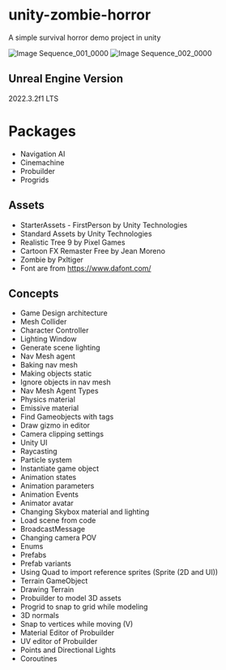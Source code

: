 # unity-zombie-horror
A simple survival horror demo project in unity

![Image Sequence_001_0000](https://github.com/sinamhdn/unity-zombie-survival/assets/34884156/97a8be09-1dcd-4e24-a476-c570f598209f)
![Image Sequence_002_0000](https://github.com/sinamhdn/unity-zombie-survival/assets/34884156/6186def0-786c-42f4-8f64-0ca04f338dd6)

## Unreal Engine Version
2022.3.2f1 LTS

# Packages
- Navigation AI
- Cinemachine
- Probuilder
- Progrids

## Assets
- StarterAssets - FirstPerson by Unity Technologies
- Standard Assets by Unity Technologies
- Realistic Tree 9 by Pixel Games
- Cartoon FX Remaster Free by Jean Moreno
- Zombie by Pxltiger
- Font are from https://www.dafont.com/

## Concepts
- Game Design architecture
- Mesh Collider
- Character Controller
- Lighting Window
- Generate scene lighting
- Nav Mesh agent
- Baking nav mesh
- Making objects static
- Ignore objects in nav mesh
- Nav Mesh Agent Types
- Physics material
- Emissive material
- Find Gameobjects with tags
- Draw gizmo in editor
- Camera clipping settings
- Unity UI
- Raycasting
- Particle system
- Instantiate game object
- Animation states
- Animation parameters
- Animation Events
- Animator avatar
- Changing Skybox material and lighting
- Load scene from code
- BroadcastMessage
- Changing camera POV
- Enums
- Prefabs
- Prefab variants
- Using Quad to import reference sprites (Sprite (2D and UI))
- Terrain GameObject
- Drawing Terrain
- Probuilder to model 3D assets
- Progrid to snap to grid while modeling
- 3D normals
- Snap to vertices while moving (V)
- Material Editor of Probuilder
- UV editor of Probuilder
- Points and Directional Lights
- Coroutines
